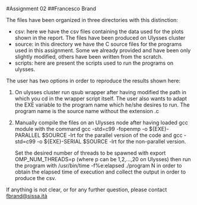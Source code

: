 #Assignment 02 
##Francesco Brand 

The files have been organized in three directories with this distinction:

- csv: here we have the csv files containing the data used for the plots shown in the report. The files have been produced on Ulysses cluster
- source: in this directory we have the C source files for the programs used in this assignment. Some we already provided and have been only slightly modified, others have been written from the scratch.
- scripts: here are present the scripts used to run the programs on ulysses.

The user has two options in order to reproduce the results shown here:

1) On ulysses cluster run qsub wrapper after having modified the path in which you cd in the wrapper script itself. The user also wants to adapt the EXE variable to the program name which he/she desires to run. The program name is the source name without the extension .c

2) Manually compile the files on an Ulysses node after having loaded gcc module with the command 
        gcc -std=c99 -fopenmp -o ${EXE}-PARALLEL $SOURCE -lrt
   for the parallel version of the code and
       gcc -std=c99 -o ${EXE}-SERIAL $SOURCE -lrt
   for the non-parallel version.

   Set the desired number of threads to be spawned with export OMP_NUM_THREADS=p (where p can be 1,2,...,20 on Ulysses)
   then run the program with /usr/bin/time -f%e:elapsed ./program N in order to obtain the elapsed time of execution and collect the output in order to produce the csv.
   
If anything is not clear, or for any further question, please contact fbrand@sissa.ità

